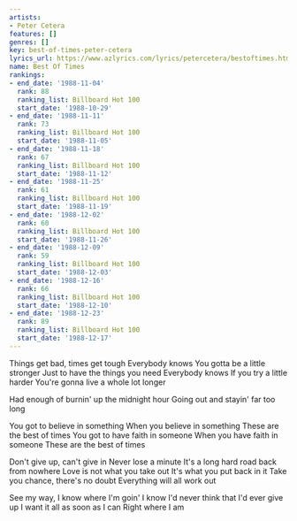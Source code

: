 ```yaml
---
artists:
- Peter Cetera
features: []
genres: []
key: best-of-times-peter-cetera
lyrics_url: https://www.azlyrics.com/lyrics/petercetera/bestoftimes.html
name: Best Of Times
rankings:
- end_date: '1988-11-04'
  rank: 88
  ranking_list: Billboard Hot 100
  start_date: '1988-10-29'
- end_date: '1988-11-11'
  rank: 73
  ranking_list: Billboard Hot 100
  start_date: '1988-11-05'
- end_date: '1988-11-18'
  rank: 67
  ranking_list: Billboard Hot 100
  start_date: '1988-11-12'
- end_date: '1988-11-25'
  rank: 61
  ranking_list: Billboard Hot 100
  start_date: '1988-11-19'
- end_date: '1988-12-02'
  rank: 60
  ranking_list: Billboard Hot 100
  start_date: '1988-11-26'
- end_date: '1988-12-09'
  rank: 59
  ranking_list: Billboard Hot 100
  start_date: '1988-12-03'
- end_date: '1988-12-16'
  rank: 66
  ranking_list: Billboard Hot 100
  start_date: '1988-12-10'
- end_date: '1988-12-23'
  rank: 89
  ranking_list: Billboard Hot 100
  start_date: '1988-12-17'
---
```


Things get bad, times get tough
Everybody knows
You gotta be a little stronger
Just to have the things you need
Everybody knows
If you try a little harder
You're gonna live a whole lot longer

Had enough of burnin' up the midnight hour
Going out and stayin' far too long


You got to believe in something
When you believe in something
These are the best of times
You got to have faith in someone
When you have faith in someone
These are the best of times

Don't give up, can't give in
Never lose a minute
It's a long hard road back from nowhere
Love is not what you take out
It's what you put back in it
Take you chance, there's no doubt
Everything will all work out

See my way, I know where I'm goin'
I know I'd never think that I'd ever give up
I want it all as soon as I can
Right where I am

